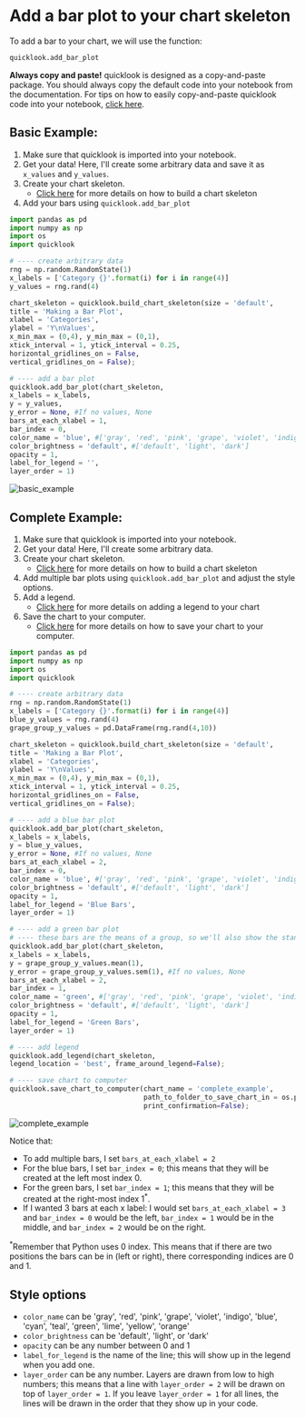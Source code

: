 # Add a bar plot to your chart skeleton
To add a bar to your chart, we will use the function:
```python
quicklook.add_bar_plot
```

**Always copy and paste!** quicklook is designed as a copy-and-paste package. You should always copy the default code into your notebook from the documentation.
For tips on how to easily copy-and-paste quicklook code into your notebook, [click here](https://github.com/alexdsbreslav/quicklook/blob/master/how_to_use_quicklook/copy_and_paste_quicklook_code.md). 

## Basic Example:
1. Make sure that quicklook is imported into your notebook.
2. Get your data! Here, I'll create some arbitrary data and save it as `x_values` and `y_values`.
3. Create your chart skeleton. 
    - [Click here](https://github.com/alexdsbreslav/quicklook/blob/master/how_to_use_quicklook/build_chart_skeleton.md) for more details on how to build a chart skeleton
4. Add your bars using `quicklook.add_bar_plot`

```python
import pandas as pd
import numpy as np
import os
import quicklook
```
```python
# ---- create arbitrary data
rng = np.random.RandomState(1)
x_labels = ['Category {}'.format(i) for i in range(4)]
y_values = rng.rand(4)

chart_skeleton = quicklook.build_chart_skeleton(size = 'default',
title = 'Making a Bar Plot',
xlabel = 'Categories',
ylabel = 'Y\nValues',
x_min_max = (0,4), y_min_max = (0,1),
xtick_interval = 1, ytick_interval = 0.25,
horizontal_gridlines_on = False,
vertical_gridlines_on = False);

# ---- add a bar plot
quicklook.add_bar_plot(chart_skeleton,
x_labels = x_labels,
y = y_values,
y_error = None, #If no values, None
bars_at_each_xlabel = 1,
bar_index = 0,
color_name = 'blue', #['gray', 'red', 'pink', 'grape', 'violet', 'indigo', 'blue', 'cyan', 'teal', 'green', 'lime', 'yellow', 'orange']
color_brightness = 'default', #['default', 'light', 'dark']
opacity = 1,
label_for_legend = '',
layer_order = 1)
```
![basic_example](https://github.com/alexdsbreslav/quicklook/blob/master/images/plots/bar/basic_example.png)

## Complete Example:
1. Make sure that quicklook is imported into your notebook.
2. Get your data! Here, I'll create some arbitrary data.
3. Create your chart skeleton. 
   - [Click here](https://github.com/alexdsbreslav/quicklook/blob/master/how_to_use_quicklook/build_chart_skeleton.md) for more details on how to build a chart skeleton
4. Add multiple bar plots using `quicklook.add_bar_plot` and adjust the style options.
5. Add a legend.
   - [Click here](https://github.com/alexdsbreslav/quicklook/blob/master/how_to_use_quicklook/add_legend.md) for more details on adding a legend to your chart
6. Save the chart to your computer.
    - [Click here](https://github.com/alexdsbreslav/quicklook/blob/master/how_to_use_quicklook/save_chart_to_your_computer.md) for more details on how to save your chart to your computer.
```python
import pandas as pd
import numpy as np
import os
import quicklook
```
```python
# ---- create arbitrary data
rng = np.random.RandomState(1)
x_labels = ['Category {}'.format(i) for i in range(4)]
blue_y_values = rng.rand(4)
grape_group_y_values = pd.DataFrame(rng.rand(4,10))

chart_skeleton = quicklook.build_chart_skeleton(size = 'default',
title = 'Making a Bar Plot',
xlabel = 'Categories',
ylabel = 'Y\nValues',
x_min_max = (0,4), y_min_max = (0,1),
xtick_interval = 1, ytick_interval = 0.25,
horizontal_gridlines_on = False,
vertical_gridlines_on = False);

# ---- add a blue bar plot
quicklook.add_bar_plot(chart_skeleton,
x_labels = x_labels,
y = blue_y_values,
y_error = None, #If no values, None
bars_at_each_xlabel = 2,
bar_index = 0,
color_name = 'blue', #['gray', 'red', 'pink', 'grape', 'violet', 'indigo', 'blue', 'cyan', 'teal', 'green', 'lime', 'yellow', 'orange']
color_brightness = 'default', #['default', 'light', 'dark']
opacity = 1,
label_for_legend = 'Blue Bars',
layer_order = 1)

# ---- add a green bar plot
# ---- these bars are the means of a group, so we'll also show the standard error
quicklook.add_bar_plot(chart_skeleton,
x_labels = x_labels,
y = grape_group_y_values.mean(1),
y_error = grape_group_y_values.sem(1), #If no values, None
bars_at_each_xlabel = 2,
bar_index = 1,
color_name = 'green', #['gray', 'red', 'pink', 'grape', 'violet', 'indigo', 'blue', 'cyan', 'teal', 'green', 'lime', 'yellow', 'orange']
color_brightness = 'default', #['default', 'light', 'dark']
opacity = 1,
label_for_legend = 'Green Bars',
layer_order = 1)

# ---- add legend
quicklook.add_legend(chart_skeleton,
legend_location = 'best', frame_around_legend=False);

# ---- save chart to computer
quicklook.save_chart_to_computer(chart_name = 'complete_example', 
                                 path_to_folder_to_save_chart_in = os.path.join(os.path.abspath('images'), 'plots', 'bar'),
                                 print_confirmation=False);
```
![complete_example](https://github.com/alexdsbreslav/quicklook/blob/master/images/plots/bar/complete_example.png)

Notice that:
- To add multiple bars, I set `bars_at_each_xlabel = 2`
- For the blue bars, I set `bar_index = 0`; this means that they will be created at the left most index 0.
- For the green bars, I set `bar_index = 1`; this means that they will be created at the right-most index 1<sup>*</sup>.
- If I wanted 3 bars at each x label: I would set `bars_at_each_xlabel = 3` and `bar_index = 0` would be the left, `bar_index = 1` would be in the middle, and `bar_index = 2` would be on the right.

<sup>*</sup>Remember that Python uses 0 index. This means that if there are two positions the bars can be in (left or right), there corresponding indices are 0 and 1.

## Style options
- `color_name` can be 'gray', 'red', 'pink', 'grape', 'violet', 'indigo', 'blue', 'cyan', 'teal', 'green', 'lime', 'yellow', 'orange'
- `color_brightness` can be 'default', 'light', or 'dark'
- `opacity` can be any number between 0 and 1
- `label_for_legend` is the name of the line; this will show up in the legend when you add one.
- `layer_order` can be any number. Layers are drawn from low to high numbers; this means that a line with `layer_order = 2` will be drawn on top of `layer_order = 1`. If you leave `layer_order = 1` for all lines, the lines will be drawn in the order that they show up in your code.
